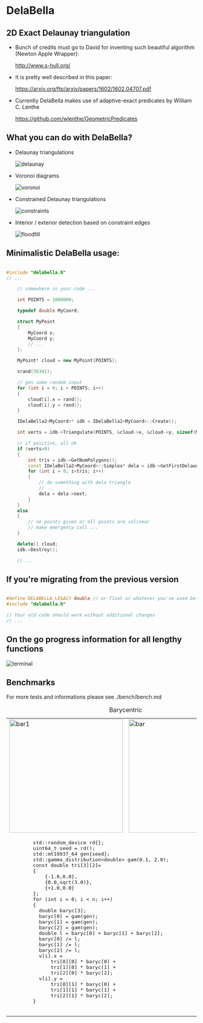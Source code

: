 # DelaBella
## 2D Exact Delaunay triangulation

- Bunch of credits must go to David for inventing such beautiful algorithm (Newton Apple Wrapper):

  http://www.s-hull.org/

- It is pretty well described in this paper:

  https://arxiv.org/ftp/arxiv/papers/1602/1602.04707.pdf

- Currently DelaBella makes use of adaptive-exact predicates by William C. Lenthe

  https://github.com/wlenthe/GeometricPredicates

## What you can do with DelaBella?

- Delaunay triangulations

  ![delaunay](images/delaunay.png)

- Voronoi diagrams

  ![voronoi](images/voronoi.png)

- Constrained Delaunay triangulations

  ![constraints](images/constraints.png)

- Interior / exterior detection based on constraint edges

  ![floodfill](images/floodfill.png)

## Minimalistic DelaBella usage:

```cpp

#include "delabella.h"
// ...

	// somewhere in your code ...

	int POINTS = 1000000;

	typedef double MyCoord;

	struct MyPoint
	{
		MyCoord x;
		MyCoord y;
		// ...
	};

	MyPoint* cloud = new MyPoint[POINTS];

	srand(36341);

	// gen some random input
	for (int i = 0; i < POINTS; i++)
	{
		cloud[i].x = rand();
		cloud[i].y = rand();
	}

	IDelaBella2<MyCoord>* idb = IDelaBella2<MyCoord>::Create();

	int verts = idb->Triangulate(POINTS, &cloud->x, &cloud->y, sizeof(MyPoint));

	// if positive, all ok 
	if (verts>0)
	{
		int tris = idb->GetNumPolygons();
		const IDelaBella2<MyCoord>::Simplex* dela = idb->GetFirstDelaunaySimplex();
		for (int i = 0; i<tris; i++)
		{
			// do something with dela triangle 
			// ...
			dela = dela->next;
		}
	}
	else
	{
		// no points given or all points are colinear
		// make emergency call ...
	}

	delete[] cloud;
	idb->Destroy();

	// ...

```

## If you're migrating from the previous version 

```cpp

#define DELABELLA_LEGACY double // or float or whatever you've used before
#include "delabella.h"

// Your old code should work without additional changes
// ...

```

## On the go progress information for all lengthy functions

![terminal](images/terminal.gif)

## Benchmarks
For more tests and informations please see ./bench/bench.md

<table>
  <caption>Barycentric</camption>
  <tbody>
    <tr>
      <td>
        <img alt="bar1" src="./bar1.svg" height="300">
      </td>
      <td>
        <img alt="bar" src="./bar.png" width="300" height="300">
      </td>
    </tr>
    <tr>
      <td colspan="2">
        <pre lang="cpp">
        std::random_device rd{};
        uint64_t seed = rd();
        std::mt19937_64 gen{seed};
        std::gamma_distribution&lt;double&gt; gam(0.1, 2.0);
        const double tri[3][2]=
        {
            {-1.0,0.0},
            {0.0,sqrt(3.0)},
            {+1.0,0.0}
        };
        for (int i = 0; i &lt; n; i++)
        {
          double baryc[3];
          baryc[0] = gam(gen);
          baryc[1] = gam(gen);
          baryc[2] = gam(gen);
          double l = baryc[0] + baryc[1] + baryc[2]; 
          baryc[0] /= l;
          baryc[1] /= l;
          baryc[2] /= l;
          v[i].x =
              tri[0][0] * baryc[0] +
              tri[1][0] * baryc[1] + 
              tri[2][0] * baryc[2];
          v[i].y =
              tri[0][1] * baryc[0] +
              tri[1][1] * baryc[1] + 
              tri[2][1] * baryc[2];
        }
        </pre>
      </td>
    </tr>
  </tbody>
 </table>
